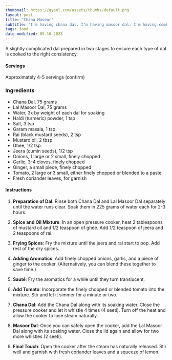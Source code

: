 ```yaml
---
thumbnail: https://gyanl.com/assets/thumbs/default.png
layout: post
title: "Chana Masoor"
subtitle: "I'm having chana dal. I'm having masoor dal. I'm having combination chana dal and masoor dal."
tags: food
date modified: 09-10-2023
---
```


A slightly complicated dal prepared in two stages to ensure each type of dal is cooked to the right consistency.

#### Servings

Approximately 4-5 servings (confirm)

### Ingredients

- Chana Dal, 75 grams
- Lal Masoor Dal, 75 grams
- Water, 3x by weight of each dal for soaking
- Haldi (turmeric) powder, 1 tsp
- Salt, 3 tsp
- Garam masala, 1 tsp
- Rai (black mustard seeds), 2 tsp
- Mustard oil, 2 tbsp
- Ghee, 1/2 tsp
- Jeera (cumin seeds), 1/2 tsp
- Onions, 1 large or 2 small, finely chopped
- Garlic, 3-4 cloves, finely chopped
- Ginger, a small piece, finely chopped
- Tomato, 2 large or 3 small, either finely chopped or blended to a paste
- Fresh coriander leaves, for garnish

#### Instructions

1. **Preparation of Dal**: Rinse both Chana Dal and Lal Masoor Dal separately until the water runs clear. Soak them in 225 grams of water each for 2-3 hours.

2. **Spice and Oil Mixture**: In an open pressure cooker, heat 2 tablespoons of mustard oil and 1/2 teaspoon of ghee. Add 1/2 teaspoon of jeera and 2 teaspoons of rai.

3. **Frying Spices**: Fry the mixture until the jeera and rai start to pop. Add rest of the dry spices.

4. **Adding Aromatics**: Add finely chopped onions, garlic, and a piece of ginger to the cooker. (Alternatively, you can blend these together to save time.)

5. **Sauté**: Fry the aromatics for a while until they turn translucent.

6. **Add Tomato**: Incorporate the finely chopped or blended tomato into the mixture. Stir and let it simmer for a minute or two.

7. **Chana Dal**: Add the Chana Dal along with its soaking water. Close the pressure cooker and let it whistle 4 times (4 seeti). Turn off the heat and allow the cooker to lose steam naturally.

8. **Masoor Dal**: Once you can safely open the cooker, add the Lal Masoor Dal along with its soaking water. Close the lid again and allow for two more whistles (2 seeti).

9. **Final Touch**: Open the cooker after the steam has naturally released. Stir well and garnish with fresh coriander leaves and a squeeze of lemon.
